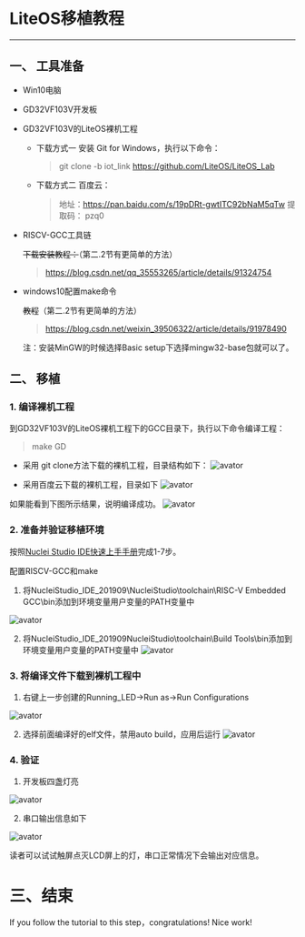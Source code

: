 # LiteOS移植教程
----

## 一、 工具准备

- Win10电脑 

- GD32VF103V开发板

- GD32VF103V的LiteOS裸机工程
  - 下载方式一
    安装 Git for Windows，执行以下命令：
    > git clone -b iot_link https://github.com/LiteOS/LiteOS_Lab
  - 下载方式二
    百度云：
    > 地址：https://pan.baidu.com/s/19pDRt-gwtITC92bNaM5qTw
    > 提取码： pzq0

- RISCV-GCC工具链

  ~~下载安装教程：~~（第二.2节有更简单的方法）
  > https://blog.csdn.net/qq_35553265/article/details/91324754


- windows10配置make命令

  ~~教程~~（第二.2节有更简单的方法）
  > https://blog.csdn.net/weixin_39506322/article/details/91978490

  注：安装MinGW的时候选择Basic setup下选择mingw32-base包就可以了。
  

## 二、 移植

### 1. 编译裸机工程
到GD32VF103V的LiteOS裸机工程下的GCC目录下，执行以下命令编译工程：
> make GD

- 采用 git clone方法下载的裸机工程，目录结构如下：
![avator](https://github.com/VincentLee-EN/img/blob/master/make.png)

- 采用百度云下载的裸机工程，目录如下
![avator](https://github.com/VincentLee-EN/img/blob/master/make2.png)

如果能看到下图所示结果，说明编译成功。
![avator](https://github.com/VincentLee-EN/img/blob/master/make_result.png)

### 2. 准备并验证移植环境

按照[Nuclei Studio IDE快速上手手册](https://riscv-mcu.github.io/Webpages/IDE_QuickStart/#8b-3)完成1-7步。

配置RISCV-GCC和make
1. 将NucleiStudio_IDE_201909\NucleiStudio\toolchain\RISC-V Embedded GCC\bin添加到环境变量用户变量的PATH变量中

![avator](https://github.com/VincentLee-EN/img/blob/master/riscv_gcc_include.png)

2. 将NucleiStudio_IDE_201909NucleiStudio\toolchain\Build Tools\bin添加到环境变量用户变量的PATH变量中
![avator](https://github.com/VincentLee-EN/img/blob/master/make_include.png)

### 3. 将编译文件下载到裸机工程中
1. 右键上一步创建的Running_LED->Run as->Run Configurations

![avator](https://github.com/VincentLee-EN/img/blob/master/run_config.png)

2. 选择前面编译好的elf文件，禁用auto build，应用后运行
![avator](https://github.com/VincentLee-EN/img/blob/master/download2GD.png)

### 4. 验证
1. 开发板四盏灯亮

![avator](https://github.com/VincentLee-EN/img/blob/master/light_on.jpg)

2. 串口输出信息如下

![avator](https://github.com/VincentLee-EN/img/blob/master/output_1.png)

读者可以试试触屏点灭LCD屏上的灯，串口正常情况下会输出对应信息。

# 三、结束
If you follow the tutorial to this step，congratulations! Nice work!
